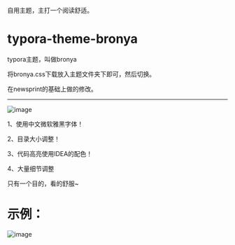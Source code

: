 自用主题，主打一个阅读舒适。

# typora-theme-bronya

typora主题，叫做bronya

将bronya.css下载放入主题文件夹下即可，然后切换。

在newsprint的基础上做的修改。


---

![image](https://user-images.githubusercontent.com/55728567/145422378-eeca06c4-81ca-4613-9753-a19e717e8817.png)


1、使用中文微软雅黑字体！

2、目录大小调整！

3、代码高亮使用IDEA的配色！

4、大量细节调整

只有一个目的，看的舒服~

# 示例：
![image](https://github.com/Bronya0/typora-theme-bronya/assets/55728567/eeec59b3-e057-4ff5-b551-baba3153e83f)

